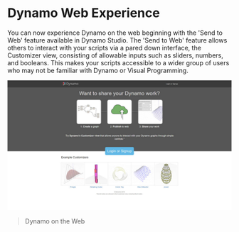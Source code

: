 # Dynamo Web Experience

You can now experience Dynamo on the web beginning with the 'Send to Web' feature available in Dynamo Studio. The 'Send to Web' feature allows others to interact with your scripts via a pared down interface, the Customizer view, consisting of allowable inputs such as sliders, numbers, and booleans. This makes your scripts accessible to a wider group of users who may not be familiar with Dynamo or Visual Programming.

![](images/Web_01.jpg)
> Dynamo on the Web


